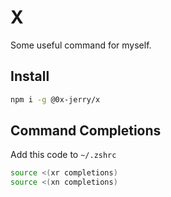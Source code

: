 # X

Some useful command for myself.

## Install

```sh
npm i -g @0x-jerry/x
```

## Command Completions

Add this code to `~/.zshrc`

```zsh
source <(xr completions)
source <(xn completions)
```
